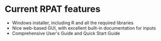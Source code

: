 # Current RPAT features
  - Windows installer, including R and all the required libraries
  - Nice web-based GUI, with excellent built-in documentation for inputs
  - Comprehensive User's Guide and Quick Start Guide
